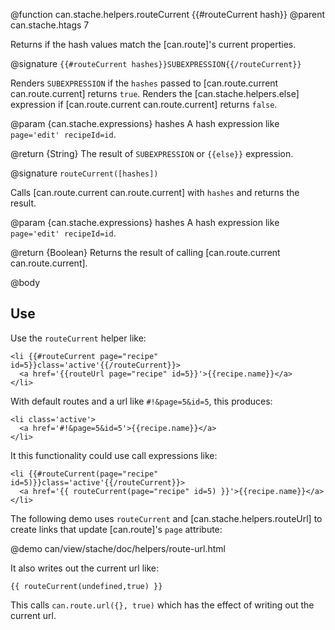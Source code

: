 @function can.stache.helpers.routeCurrent {{#routeCurrent hash}}
@parent can.stache.htags 7

Returns if the hash values match the [can.route]'s current properties.

@signature `{{#routeCurrent hashes}}SUBEXPRESSION{{/routeCurrent}}`

  Renders `SUBEXPRESSION` if the `hashes` passed to [can.route.current can.route.current] returns `true`.
  Renders the [can.stache.helpers.else] expression if [can.route.current can.route.current] returns `false`.
  
  @param {can.stache.expressions} hashes A hash expression like `page='edit' recipeId=id`.

  @return {String} The result of `SUBEXPRESSION` or `{{else}}` expression.

@signature `routeCurrent([hashes])`

  Calls [can.route.current can.route.current] with `hashes` and returns the result.

  @param {can.stache.expressions} hashes A hash expression like `page='edit' recipeId=id`.
  
  @return {Boolean} Returns the result of calling [can.route.current can.route.current].

@body

## Use

Use the `routeCurrent` helper like:

```
<li {{#routeCurrent page="recipe" id=5}}class='active'{{/routeCurrent}}>
  <a href='{{routeUrl page="recipe" id=5}}'>{{recipe.name}}</a>
</li>
```

With default routes and a url like `#!&page=5&id=5`, this produces:

```
<li class='active'>
  <a href='#!&page=5&id=5'>{{recipe.name}}</a>
</li>
```

It this functionality could use call expressions like:

```
<li {{#routeCurrent(page="recipe" id=5)}}class='active'{{/routeCurrent}}>
  <a href='{{ routeCurrent(page="recipe" id=5) }}'>{{recipe.name}}</a>
</li>
```


The following demo uses `routeCurrent` and [can.stache.helpers.routeUrl] to 
create links that update [can.route]'s `page` attribute:

@demo can/view/stache/doc/helpers/route-url.html

It also writes out the current url like:

```
{{ routeCurrent(undefined,true) }}
```

This calls `can.route.url({}, true)` which has the effect of writing out
the current url.

